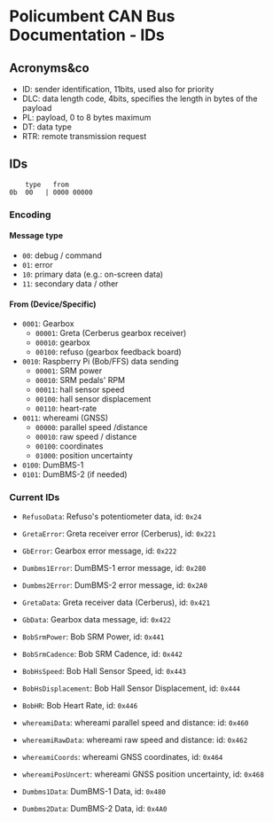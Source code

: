 # Policumbent CAN Bus Documentation - IDs

## Acronyms&co

- ID: sender identification, 11bits, used also for priority
- DLC: data length code, 4bits, specifies the length in bytes of the payload
- PL: payload, 0 to 8 bytes maximum
- DT: data type
- RTR: remote transmission request

## IDs

```
    type   from
0b  00   | 0000 00000
```

### Encoding

#### Message type

- ``00``: debug / command
- ``01``: error
- ``10``: primary data (e.g.: on-screen data)
- ``11``: secondary data / other

#### From (Device/Specific)

<!-- - ``0000``: Core Raspberry Pi/Bob functionalities -->
- ``0001``: Gearbox
    - ``00001``: Greta (Cerberus gearbox receiver)
    - ``00010``: gearbox
    - ``00100``: refuso (gearbox feedback board)
- ``0010``: Raspberry Pi (Bob/FFS) data sending
    - ``00001``: SRM power
    - ``00010``: SRM pedals' RPM
    - ``00011``: hall sensor speed
    - ``00100``: hall sensor displacement
    - ``00110``: heart-rate
- ``0011``: whereami (GNSS)
    - ``00000``: parallel speed /distance
    - ``00010``: raw speed / distance
    - ``00100``: coordinates
    - ``01000``: position uncertainty
- ``0100``: DumBMS-1
- ``0101``: DumBMS-2 (if needed)
<!-- - ``1000``: Miriam
    - ``00001``: GPS computed speed / displacement
    - ``00010``: GPS coordinates
    - ``00100``: Air quality data: CO2 ppm / TVOC
    - ``00101``: Bike temperature
    - ``01000``: GPS altitude -->

### Current IDs

- ``RefusoData``: Refuso's potentiometer data, id: ``0x24``

- ``GretaError``: Greta receiver error (Cerberus), id: ``0x221``

- ``GbError``: Gearbox error message, id: ``0x222``

- ``Dumbms1Error``: DumBMS-1 error message, id: ``0x280``

- ``Dumbms2Error``: DumBMS-2 error message, id: ``0x2A0``

- ``GretaData``: Greta receiver data (Cerberus), id: ``0x421``

- ``GbData``: Gearbox data message, id: ``0x422``

- ``BobSrmPower``: Bob SRM Power, id: ``0x441``

- ``BobSrmCadence``: Bob SRM Cadence, id: ``0x442``

- ``BobHsSpeed``: Bob Hall Sensor Speed, id: ``0x443``

- ``BobHsDisplacement``: Bob Hall Sensor Displacement, id: ``0x444``

- ``BobHR``: Bob Heart Rate, id: ``0x446``

- ``whereamiData``: whereami parallel speed and distance: id: ``0x460``

- ``whereamiRawData``: whereami raw speed and distance: id: ``0x462``

- ``whereamiCoords``: whereami GNSS coordinates, id: ``0x464``

- ``whereamiPosUncert``: whereami GNSS position uncertainty, id: ``0x468``

- ``Dumbms1Data``: DumBMS-1 Data, id: ``0x480``

- ``Dumbms2Data``: DumBMS-2 Data, id: ``0x4A0``

<!-- - ``MiriamGpsData``: Miriam GPS computed speed and displacement, id: ``0x501``

- ``MiriamGpsCoords``: Miriam GPS coordinates (latitude, longitude), id: ``0x502``

- ``MiriamAirQuality``: Miriam air quality data (CO2 level, TVOC), id: ``0x504``

- ``MiriamTemp``: Miriam read temperature, id: ``0x505``

- ``MiriamGpsOther``: Miriam GPS altitude, id: ``0x508`` -->